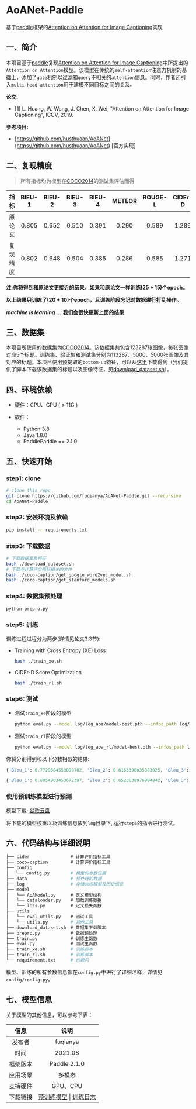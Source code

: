 # AoANet-Paddle

基于[paddle](https://github.com/PaddlePaddle/Paddle)框架的[Attention on Attention for Image Captioning](https://arxiv.org/abs/1908.06954)实现

## 一、简介

本项目基于[paddle](https://github.com/PaddlePaddle/Paddle)复现[Attention on Attention for Image Captioning](https://arxiv.org/abs/1908.06954)中所提出的`Attention on Attention`模型。该模型在传统的`self-attention`注意力机制的基础上，添加了`gate`机制以过滤和`query`不相关的`attention`信息。同时，作者还引入`multi-head attention`用于建模不同目标之间的关系。

**论文:**

* [1] L. Huang, W. Wang, J. Chen, X. Wei, "Attention on Attention for Image Captioning", ICCV, 2019.

**参考项目:**

* [https://github.com/husthuaan/AoANet](https://github.com/husthuaan/AoANet) [官方实现]

## 二、复现精度

> 所有指标均为模型在[COCO2014](https://cocodataset.org/)的测试集评估而得

| 指标 | BlEU-1 | BlEU-2 | BlEU-3 | BlEU-4 | METEOR | ROUGE-L | CIDEr-D | SPICE |
| :---: | :---: | :---: | :---: | :---: | :---: | :---: | :---: | :---: |
| 原论文 | 0.805 | 0.652 | 0.510 | 0.391 | 0.290 | 0.589 | 1.289 | 0.227 |
| 复现精度 | 0.802 | 0.648 | 0.504 | 0.385 | 0.286 | 0.585 | 1.271 | 0.222 |

**注:你将得到和原论文更接近的结果，如果和原论文一样训练(25 + 15)个epoch。**

**以上结果只训练了(20 + 10)个epoch，且训练阶段忘记对数据进行打乱操作。**

***machine is learning ...*** **我们会很快更新上面的结果**

## 三、数据集

本项目所使用的数据集为[COCO2014](https://cocodataset.org/)。该数据集共包含123287张图像，每张图像对应5个标题。训练集、验证集和测试集分别为113287、5000、5000张图像及其对应的标题。本项目使用预提取的`bottom-up`特征，可以从[这里](https://github.com/peteanderson80/bottom-up-attention)下载得到（我们提供了脚本下载该数据集的标题以及图像特征，见[download_dataset.sh](https://github.com/fuqianya/AoANet-Paddle/blob/main/download_dataset.sh)）。

## 四、环境依赖

* 硬件：CPU、GPU ( > 11G )

* 软件：
    * Python 3.8
    * Java 1.8.0
    * PaddlePaddle == 2.1.0

## 五、快速开始

### step1: clone 

```bash
# clone this repo
git clone https://github.com/fuqianya/AoANet-Paddle.git --recursive
cd AoANet-Paddle
```

### step2: 安装环境及依赖

```bash
pip install -r requirements.txt
```

### step3: 下载数据

```bash
# 下载数据集及特征
bash ./download_dataset.sh
# 下载与计算评价指标相关的文件
bash ./coco-caption/get_google_word2vec_model.sh
bash ./coco-caption/get_stanford_models.sh
```

### step4: 数据集预处理

```python
python prepro.py
```

### step5: 训练

训练过程过程分为两步(详情见论文3.3节):

* Training with Cross Entropy (XE) Loss

  ```bash
  bash ./train_xe.sh
  ```

* CIDEr-D Score Optimization

  ```bash
  bash ./train_rl.sh
  ```
### step6: 测试

* 测试`train_xe`阶段的模型

  ```bash
  python eval.py --model log/log_aoa/model-best.pth --infos_path log/log_aoa/infos_aoa-best.pkl --num_images -1 --language_eval 1 --beam_size 2 --batch_size 100 --split test
  ```
* 测试`train_rl`阶段的模型
  ```bash
  python eval.py --model log/log_aoa_rl/model-best.pth --infos_path log/log_aoa_rl/infos_aoa-best.pkl --num_images -1 --language_eval 1 --beam_size 2 --batch_size 100 --split test
  ```

你将分别得到和以下分数相似的结果:
```python
{'Bleu_1': 0.7729384559899702, 'Bleu_2': 0.6163398035383025, 'Bleu_3': 0.4790123137715982, 'Bleu_4': 0.36944349063530374, 'METEOR': 0.2848188431924821, 'ROUGE_L': 0.5729849683867054, 'CIDEr': 1.1842173801790759, 'SPICE': 0.21650786258302354}
```

```python
{'Bleu_1': 0.8054903453672397, 'Bleu_2': 0.6523038976984842, 'Bleu_3': 0.5096621263772566, 'Bleu_4': 0.39140307771618477, 'METEOR': 0.29011216375635934, 'ROUGE_L': 0.5890369750273199, 'CIDEr': 1.2892294296245852, 'SPICE': 0.22680092759866174}
```

### 使用预训练模型进行预测

模型下载: [谷歌云盘](https://drive.google.com/drive/folders/1SjMtmtu9z5tdmZUplUGOBnIA5jyv_PSu?usp=sharing)

将下载的模型权重以及训练信息放到`log`目录下, 运行`step6`的指令进行测试。

## 六、代码结构与详细说明

```bash
├── cider              　# 计算评价指标工具
├── coco-caption       　# 计算评价指标工具
├── config
│　 └── config.py        # 模型的参数设置
├── data            　   # 预处理的数据
├── log             　   # 存储训练模型及历史信息
├── model
│   └── AoAModel.py    　# 定义模型结构
│   └── dataloader.py  　# 加载训练数据
│   └── loss.py        　# 定义损失函数
├── utils 
│   └── eval_utils.py  　# 测试工具
│   └── utils.py    　   # 其他工具
├── download_dataset.sh　# 数据集下载脚本
├── prepro.py          　# 数据预处理
├── train.py           　# 训练主函数
├── eval.py            　# 测试主函数
├── train_xe.sh       　 # 训练脚本
├── train_rl.sh       　 # 训练脚本
└── requirement.txt   　 # 依赖包
```

模型、训练的所有参数信息都在`config.py`中进行了详细注释，详情见`config/config.py`。

## 七、模型信息

关于模型的其他信息，可以参考下表：

| 信息 | 说明 |
| :---: | :---: |
| 发布者 | fuqianya |
| 时间 | 2021.08 |
| 框架版本 | Paddle 2.1.0 |
| 应用场景 | 多模态 |
| 支持硬件 | GPU、CPU |
| 下载链接 | [预训练模型](https://drive.google.com/drive/folders/1SjMtmtu9z5tdmZUplUGOBnIA5jyv_PSu?usp=sharing) \| [训练日志](https://drive.google.com/file/d/1_sfdhtL7hGQSbBL4kRw4_bBP8y6QdzZu/view?usp=sharing)  |
